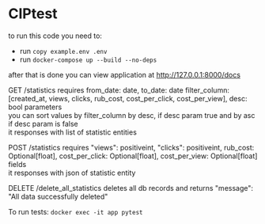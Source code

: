 # CIPtest
to run this code you need to:
- run ```copy example.env .env```
- run ```docker-compose up --build --no-deps ```

after that is done you can view application at http://127.0.0.1:8000/docs

GET /statistics requires from_date: date, to_date: date filter_column: [created_at, views, clicks, rub_cost, cost_per_click, cost_per_view], desc: bool parameters
<br>you can sort values by filter_column by desc, if desc param true and by asc if desc param is false <br>it responses with list of statistic entities

POST /statistics requires "views": positiveint, "clicks": positiveint, rub_cost: Optional[float], cost_per_click: Optional[float], cost_per_view: Optional[float] fields 
<br> it responses with json of statistic entity

DELETE /delete_all_statistics deletes all db records and returns "message": "All data successfully deleted"


To run tests: ```docker exec -it app pytest```